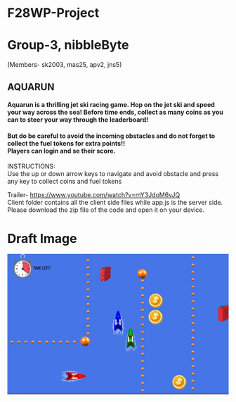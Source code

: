 # F28WP-Project
# Group-3, nibbleByte 
(Members- sk2003, mas25, apv2, jns5)
<h2><strong>AQUARUN</strong></h2>

<h4>Aquarun is a thrilling jet ski racing game. Hop on the jet ski and speed your way across the sea! Before time ends, collect as many coins as you can to steer your way through the leaderboard! <br>
</h4> <h4>
But do be careful to avoid the incoming obstacles and do not forget to collect the fuel tokens for extra points!! <br>
Players can login and se their score.
</h4>
INSTRUCTIONS: <br>
 Use the up or down arrow keys to navigate and avoid obstacle and press any key to collect coins and fuel tokens <br>

Trailer- https://www.youtube.com/watch?v=mY3JdoM6vJQ <br>
Client folder contains all the client side files while app.js is the server side. <br>
Please download the zip file of the code and open it on your device.

# Draft Image
![alt text](https://github.com/F28WP-Dubai-nibbleByte/F28WP-project/blob/master/PROJECT-1.jpg?raw=true)
